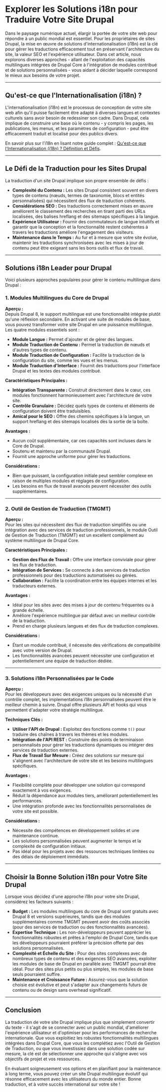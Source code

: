 # Explorer les Solutions i18n pour Traduire Votre Site Drupal

Dans le paysage numérique actuel, élargir la portée de votre site web pour répondre à un public mondial est essentiel. Pour les propriétaires de sites Drupal, la mise en œuvre de solutions d'internationalisation (i18n) est la clé pour gérer les traductions efficacement tout en préservant l'architecture du site, la valeur SEO et l'expérience utilisateur. Dans cet article, nous explorons diverses approches - allant de l'exploitation des capacités multilingues intégrées de Drupal Core à l'intégration de modules contribué et de solutions personnalisées - vous aidant à décider laquelle correspond le mieux aux besoins de votre projet.

---

## Qu'est-ce que l'Internationalisation (i18n) ?

L'internationalisation (i18n) est le processus de conception de votre site web afin qu'il puisse facilement être adapté à diverses langues et contextes culturels sans avoir besoin de redessiner son cadre. Dans Drupal, cela implique de construire une base où le contenu - y compris les pages, les publications, les menus, et les paramètres de configuration - peut être efficacement traduit et localisé pour des publics divers.

En savoir plus sur l'i18n en lisant notre guide complet : [Qu'est-ce que l'Internationalisation (i18n) ? Définition et Défis](https://github.com/aymericzip/intlayer/blob/main/blog/fr/what_is_internationalization.md).

---

## Le Défi de la Traduction pour les Sites Drupal

La traduction d'un site Drupal implique son propre ensemble de défis :

- **Complexité du Contenu :** Les sites Drupal consistent souvent en divers types de contenu (nœuds, termes de taxonomie, blocs et entités personnalisées) qui nécessitent des flux de traduction cohérents.
- **Considérations SEO :** Des traductions correctement mises en œuvre améliorent le classement des recherches en tirant parti des URLs localisées, des balises hreflang et des sitemaps spécifiques à la langue.
- **Expérience Utilisateur :** Fournir des commutateurs de langue intuitifs et garantir que la conception et la fonctionnalité restent cohérentes à travers les traductions améliore l'engagement des visiteurs.
- **Maintenance dans le Temps :** Au fur et à mesure que votre site évolue, maintenir les traductions synchronisées avec les mises à jour de contenu peut être exigeant sans les bons outils et flux de travail.

---

## Solutions i18n Leader pour Drupal

Voici plusieurs approches populaires pour gérer le contenu multilingue dans Drupal :

### 1. Modules Multilingues du Core de Drupal

**Aperçu :**  
Depuis Drupal 8, le support multilingue est une fonctionnalité intégrée plutôt qu'une réflexion secondaire. En activant une suite de modules de base, vous pouvez transformer votre site Drupal en une puissance multilingue. Les quatre modules essentiels sont :

- **Module Langue :** Permet d'ajouter et de gérer des langues.
- **Module Traduction de Contenu :** Permet la traduction de nœuds et d'autres types de contenu.
- **Module Traduction de Configuration :** Facilite la traduction de la configuration du site, comme les vues et les menus.
- **Module Traduction d'Interface :** Fournit des traductions pour l'interface Drupal et les textes des modules contribué.

**Caractéristiques Principales :**

- **Intégration Transparente :** Construit directement dans le cœur, ces modules fonctionnent harmonieusement avec l'architecture de votre site.
- **Contrôle Granulaire :** Décidez quels types de contenu et éléments de configuration doivent être traduisibles.
- **Amical pour le SEO :** Offre des chemins spécifiques à la langue, un support hreflang et des sitemaps localisés dès la sortie de la boîte.

**Avantages :**

- Aucun coût supplémentaire, car ces capacités sont incluses dans le Core de Drupal.
- Soutenu et maintenu par la communauté Drupal.
- Fournit une approche uniforme pour gérer les traductions.

**Considérations :**

- Bien que puissant, la configuration initiale peut sembler complexe en raison de multiples modules et réglages de configuration.
- Les besoins en flux de travail avancés peuvent nécessiter des outils supplémentaires.

---

### 2. Outil de Gestion de Traduction (TMGMT)

**Aperçu :**  
Pour les sites qui nécessitent des flux de traduction simplifiés ou une intégration avec des services de traduction professionnels, le module Outil de Gestion de Traduction (TMGMT) est un excellent complément au système multilingue de Drupal Core.

**Caractéristiques Principales :**

- **Gestion des Flux de Travail :** Offre une interface conviviale pour gérer les flux de traduction.
- **Intégration de Services :** Se connecte à des services de traduction professionnels pour des traductions automatisées ou gérées.
- **Collaboration :** Facilite la coordination entre les équipes internes et les traducteurs externes.

**Avantages :**

- Idéal pour les sites avec des mises à jour de contenu fréquentes ou à grande échelle.
- Améliore l'expérience multilingue par défaut avec un meilleur contrôle de la traduction.
- Prend en charge plusieurs langues et des flux de traduction complexes.

**Considérations :**

- Étant un module contribué, il nécessite des vérifications de compatibilité avec votre version de Drupal.
- Les fonctionnalités avancées peuvent nécessiter une configuration et potentiellement une équipe de traduction dédiée.

---

### 3. Solutions i18n Personnalisées par le Code

**Aperçu :**  
Pour les développeurs avec des exigences uniques ou la nécessité d'un contrôle complet, les implementations i18n personnalisées peuvent être le meilleur chemin à suivre. Drupal offre plusieurs API et hooks qui vous permettent d'adapter votre stratégie multilingue.

**Techniques Clés :**

- **Utiliser l'API de Drupal :** Exploitez des fonctions comme `t()` pour traduire des chaînes à travers les thèmes et les modules.
- **Intégration de l'API REST :** Construire des points de terminaison personnalisés pour gérer les traductions dynamiques ou intégrer des services de traduction externes.
- **Flux de Travail Sur Mesure :** Créez des solutions sur mesure qui s'alignent avec l'architecture de votre site et les besoins multilingues spécifiques.

**Avantages :**

- Flexibilité complète pour développer une solution qui correspond exactement à vos exigences.
- Réduit la dépendance aux modules tiers, améliorant potentiellement les performances.
- Une intégration profonde avec les fonctionnalités personnalisées de votre site est possible.

**Considérations :**

- Nécessite des compétences en développement solides et une maintenance continue.
- Les solutions personnalisées peuvent augmenter le temps et la complexité de configuration initiaux.
- Pas idéal pour les projets avec des ressources techniques limitées ou des délais de déploiement immédiats.

---

## Choisir la Bonne Solution i18n pour Votre Site Drupal

Lorsque vous décidez d'une approche i18n pour votre site Drupal, considérez les facteurs suivants :

- **Budget :** Les modules multilingues du core de Drupal sont gratuits avec Drupal 8 et versions supérieures, tandis que des modules supplémentaires comme TMGMT peuvent avoir des coûts associés (pour des services de traduction ou des fonctionnalités avancées).
- **Expertise Technique :** Les non-développeurs peuvent apprécier les fonctionnalités robustes et prêtes à l'emploi de Drupal Core, tandis que les développeurs pourraient préférer la précision offerte par des solutions personnalisées.
- **Complexité et Échelle du Site :** Pour des sites complexes avec de nombreux types de contenu et des exigences SEO avancées, exploiter les modules de base de Drupal en parallèle avec TMGMT pourrait être idéal. Pour des sites plus petits ou plus simples, les modules de base seuls pourraient suffire.
- **Maintenance et Croissance Future :** Assurez-vous que la solution choisie est évolutive et peut s'adapter aux changements futurs de contenu ou de design sans overhead significatif.

---

## Conclusion

La traduction de votre site Drupal implique plus que simplement convertir du texte - il s'agit de se connecter avec un public mondial, d'améliorer l'expérience utilisateur et d'optimiser pour les performances de recherche internationale. Que vous exploitiez les robustes fonctionnalités multilingues intégrées dans Drupal Core, que vous les complétiez avec l'Outil de Gestion de Traduction, ou que vous investissiez dans une solution codée sur mesure, la clé est de sélectionner une approche qui s'aligne avec vos objectifs de projet et vos ressources.

En évaluant soigneusement vos options et en planifiant pour la maintenance à long terme, vous pouvez créer un site Drupal multilingue évolutif qui résonne efficacement avec les utilisateurs du monde entier. Bonne traduction, et à votre succès international sur votre site !
